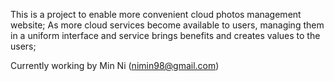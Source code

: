 This is a project to enable more convenient cloud photos management website;
As more cloud services become available to users, managing them in a uniform
interface and service brings benefits and creates values to the users;
 
Currently working by Min Ni (nimin98@gmail.com)
